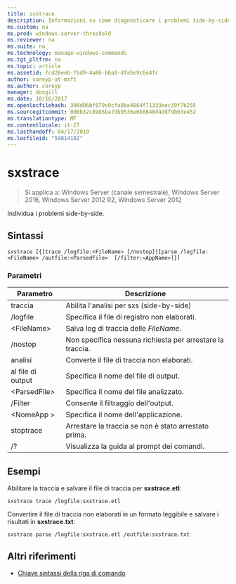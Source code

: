 ```yaml
---
title: sxstrace
description: Informazioni su come diagnosticare i problemi side-by-side.
ms.custom: na
ms.prod: windows-server-threshold
ms.reviewer: na
ms.suite: na
ms.technology: manage-windows-commands
ms.tgt_pltfrm: na
ms.topic: article
ms.assetid: fcd26eeb-fbd9-4a86-b6a9-dfa5e9c6e4fc
author: coreyp-at-msft
ms.author: coreyp
manager: dongill
ms.date: 10/16/2017
ms.openlocfilehash: 396d06bf079c0cfa8ba4864f71333eec39f7b255
ms.sourcegitcommit: 0d0b32c8986ba7db9536e0b8648d4ddf9b03e452
ms.translationtype: MT
ms.contentlocale: it-IT
ms.lasthandoff: 04/17/2019
ms.locfileid: "59814102"
---
```

# <a name="sxstrace"></a>sxstrace

>Si applica a: Windows Server (canale semestrale), Windows Server 2016, Windows Server 2012 R2, Windows Server 2012

Individua i problemi side-by-side.    

## <a name="syntax"></a>Sintassi  
```  
sxstrace [{[trace /logfile:<FileName> [/nostop]|[parse /logfile:<FileName> /outfile:<ParsedFile>  [/filter:<AppName>]}]  
```  

### <a name="parameters"></a>Parametri  
|Parametro|Descrizione|  
|-------|--------|  
|traccia|Abilita l'analisi per sxs (side-by-side)|  
|/logfile|Specifica il file di registro non elaborati.|  
|\<FileName>|Salva log di traccia delle *FileName*.|  
|/nostop|Non specifica nessuna richiesta per arrestare la traccia.|  
|analisi|Converte il file di traccia non elaborati.|  
|al file di output|Specifica il nome del file di output.|  
|\<ParsedFile>|Specifica il nome del file analizzato.|  
|/Filter|Consente il filtraggio dell'output.|  
|\<NomeApp >|Specifica il nome dell'applicazione.|  
|stoptrace|Arrestare la traccia se non è stato arrestato prima.|  
|/?|Visualizza la guida al prompt dei comandi.|  

## <a name="BKMK_Examples"></a>Esempi  
Abilitare la traccia e salvare il file di traccia per **sxstrace.etl**:  
```  
sxstrace trace /logfile:sxstrace.etl  
```  
Convertire il file di traccia non elaborati in un formato leggibile e salvare i risultati in **sxstrace.txt**:  
```  
sxstrace parse /logfile:sxstrace.etl /outfile:sxstrace.txt  
```  

## <a name="additional-references"></a>Altri riferimenti  
-   [Chiave sintassi della riga di comando](command-line-syntax-key.md)  
  
